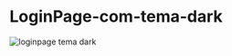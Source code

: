 # LoginPage-com-tema-dark

![loginpage tema dark](https://user-images.githubusercontent.com/104202323/184415583-c20712d6-32b8-484f-bc68-4fa498d1c178.jpg)

